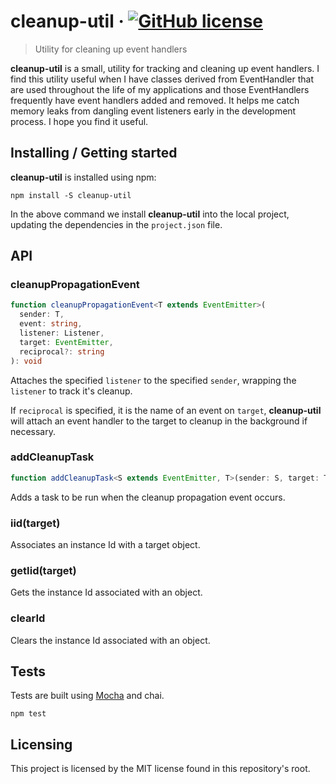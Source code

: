 # cleanup-util &middot; [![GitHub license](https://img.shields.io/badge/license-MIT-blue.svg?style=flat-square)](https://github.com/flitbit/cleanup-util/blob/master/LICENSE)
> Utility for cleaning up event handlers

**cleanup-util** is a small, utility for tracking and cleaning up event handlers. I find this utility useful when I have classes derived from EventHandler that are used throughout the life of my applications and those EventHandlers frequently have event handlers added and removed. It helps me catch memory leaks from dangling event listeners early in the development process.  I hope you find it useful.

## Installing / Getting started

**cleanup-util** is installed using npm:

```shell
npm install -S cleanup-util
```

In the above command we install **cleanup-util** into the local project, updating the dependencies in the `project.json` file.

## API

### cleanupPropagationEvent

```ts
function cleanupPropagationEvent<T extends EventEmitter>(
  sender: T,
  event: string,
  listener: Listener,
  target: EventEmitter,
  reciprocal?: string
): void
```

Attaches the specified `listener` to the specified `sender`, wrapping the `listener` to track it's cleanup.

If `reciprocal` is specified, it is the name of an event on `target`, **cleanup-util** will attach an event handler to the target to cleanup in the background if necessary.

### addCleanupTask

```ts
function addCleanupTask<S extends EventEmitter, T>(sender: S, target: T, task: Task): void
```

Adds a task to be run when the cleanup propagation event occurs.

### iid(target)

Associates an instance Id with a target object.

### getIid(target)

Gets the instance Id associated with an object.

### clearId

Clears the instance Id associated with an object.

## Tests

Tests are built using [Mocha](https://mochajs.org/) and chai.

```shell
npm test
```

## Licensing

This project is licensed by the MIT license found in this repository's root.
